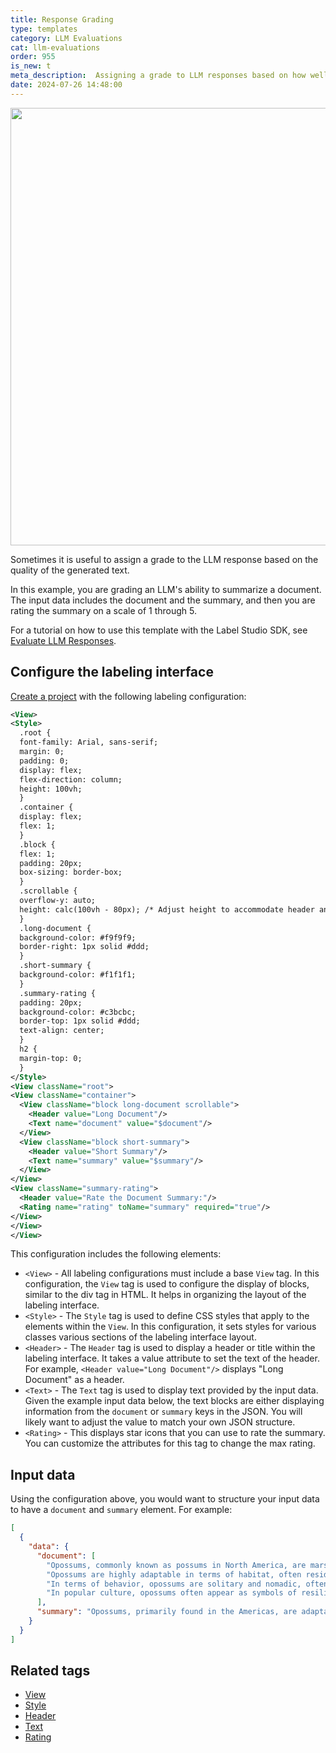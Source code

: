 ```yaml
---
title: Response Grading
type: templates
category: LLM Evaluations
cat: llm-evaluations
order: 955
is_new: t
meta_description:  Assigning a grade to LLM responses based on how well it meets your internal guidelines. 
date: 2024-07-26 14:48:00
---
```


<img src="/images/templates/response-grading.png" alt="" class="gif-border" width="700px"/>

Sometimes it is useful to assign a grade to the LLM response based on the quality of the generated text.

In this example, you are grading an LLM's ability to summarize a document. The input data includes the document and the summary, and then you are rating the summary on a scale of 1 through 5. 

For a tutorial on how to use this template with the Label Studio SDK, see [Evaluate LLM Responses](https://api.labelstud.io/tutorials/tutorials/evaluate-llm-responses). 

## Configure the labeling interface

[Create a project](/guide/setup_project) with the following labeling configuration:

```xml
<View>
<Style>
  .root {
  font-family: Arial, sans-serif;
  margin: 0;
  padding: 0;
  display: flex;
  flex-direction: column;
  height: 100vh;
  }
  .container {
  display: flex;
  flex: 1;
  }
  .block {
  flex: 1;
  padding: 20px;
  box-sizing: border-box;
  }
  .scrollable {
  overflow-y: auto;
  height: calc(100vh - 80px); /* Adjust height to accommodate header and footer */
  }
  .long-document {
  background-color: #f9f9f9;
  border-right: 1px solid #ddd;
  }
  .short-summary {
  background-color: #f1f1f1;
  }
  .summary-rating {
  padding: 20px;
  background-color: #c3bcbc;
  border-top: 1px solid #ddd;
  text-align: center;
  }
  h2 {
  margin-top: 0;
  }
</Style>
<View className="root">
<View className="container">
  <View className="block long-document scrollable">
    <Header value="Long Document"/>
    <Text name="document" value="$document"/>
  </View>
  <View className="block short-summary">
    <Header value="Short Summary"/>
    <Text name="summary" value="$summary"/>
  </View>
</View>
<View className="summary-rating">
  <Header value="Rate the Document Summary:"/>
  <Rating name="rating" toName="summary" required="true"/>
</View>
</View>
</View>
```

This configuration includes the following elements:

* `<View>` - All labeling configurations must include a base `View` tag. In this configuration, the `View` tag is used to configure the display of blocks, similar to the div tag in HTML. It helps in organizing the layout of the labeling interface.
* `<Style>` - The `Style` tag is used to define CSS styles that apply to the elements within the `View`. In this configuration, it sets styles for various classes various sections of the labeling interface layout. 
* `<Header>` - The `Header` tag is used to display a header or title within the labeling interface. It takes a value attribute to set the text of the header. For example, `<Header value="Long Document"/>` displays "Long Document" as a header.
* `<Text>` -  The `Text` tag is used to display text provided by the input data. Given the example input data below, the text blocks are either displaying information from the `document` or `summary` keys in the JSON. You will likely want to adjust the value to match your own JSON structure.
* `<Rating>` - This displays star icons that you can use to rate the summary. You can customize the attributes for this tag to change the max rating. 


## Input data

Using the configuration above, you would want to structure your input data to have a `document` and `summary` element. For example:

```json
[
  {
    "data": {
      "document": [
        "Opossums, commonly known as possums in North America, are marsupials found primarily in the Americas. The most well-known species is the Virginia opossum (Didelphis virginiana), which ranges from Central America and the eastern United States to southern Canada. These adaptable creatures are known for their ability to thrive in a variety of environments, including both rural and urban areas. Opossums are also found in South America, where different species inhabit a range of ecosystems, from tropical rainforests to temperate forests.",
        "Opossums are highly adaptable in terms of habitat, often residing in woodlands, farmland, and even suburban backyards. They typically seek shelter in hollow trees, abandoned burrows, or any dark, enclosed space they can find. Opossums are nocturnal and omnivorous, with a diet that includes fruits, insects, small animals, and even carrion. Their opportunistic feeding habits contribute to their resilience and ability to live in close proximity to human settlements.",
        "In terms of behavior, opossums are solitary and nomadic, often moving to different locations in search of food. They are known for their unique defense mechanism of 'playing dead' or 'playing possum' when threatened, which involves mimicking the appearance and smell of a sick or dead animal to deter predators. Opossums have relatively short lifespans, typically living only 2 to 4 years in the wild. Despite their short lives, they reproduce quickly, with females giving birth to large litters of up to 20 young, although not all offspring typically survive to maturity.",
        "In popular culture, opossums often appear as symbols of resilience and survival due to their hardy nature and ability to adapt to various environments. They are sometimes depicted in a comical or misunderstood light, given their nocturnal habits and somewhat disheveled appearance. Despite this, they play a crucial role in the ecosystem by controlling insect and rodent populations and cleaning up carrion. Opossums have been featured in various forms of media, from cartoons and children's books to movies, often emphasizing their unique behaviors and survival strategies."
      ],
      "summary": "Opossums, primarily found in the Americas, are adaptable marsupials known for thriving in diverse environments, from rural to urban areas. They are nocturnal and omnivorous, often seeking shelter in dark, enclosed spaces and employing a unique defense mechanism of 'playing dead' to deter predators. In popular culture, opossums symbolize resilience and survival, playing a crucial role in ecosystems by controlling insect and rodent populations and cleaning up carrion."
    }
  }
]
```


## Related tags

- [View](/tags/view.html)
- [Style](/tags/style.html)
- [Header](/tags/header.html)
- [Text](/tags/text.html)
- [Rating](/tags/rating.html)